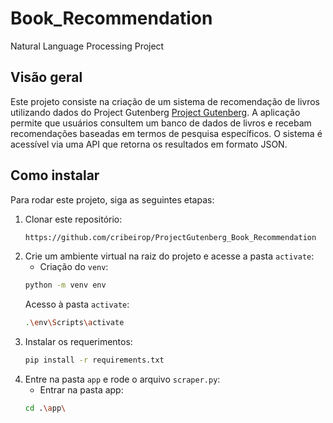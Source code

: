 # Book_Recommendation
Natural Language Processing Project

## Visão geral

Este projeto consiste na criação de um sistema de recomendação de livros utilizando dados do Project Gutenberg [Project Gutenberg](https://www.gutenberg.org/). A aplicação permite que usuários consultem um banco de dados de livros e recebam recomendações baseadas em termos de pesquisa específicos. O sistema é acessível via uma API que retorna os resultados em formato JSON.

## Como instalar

Para rodar este projeto, siga as seguintes etapas:

1. Clonar este repositório:
    ```bash
    https://github.com/cribeirop/ProjectGutenberg_Book_Recommendation
    ```
2. Crie um ambiente virtual na raiz do projeto e acesse a pasta `activate`:
    - Criação do `venv`:
    ```bash
    python -m venv env
    ```
    Acesso à pasta ```activate```:
    ```bash
    .\env\Scripts\activate
    ```
3. Instalar os requerimentos:
    ```bash
    pip install -r requirements.txt
    ```
4. Entre na pasta `app` e rode o arquivo `scraper.py`:
    - Entrar na pasta app:
    ```bash
    cd .\app\
    ```
    